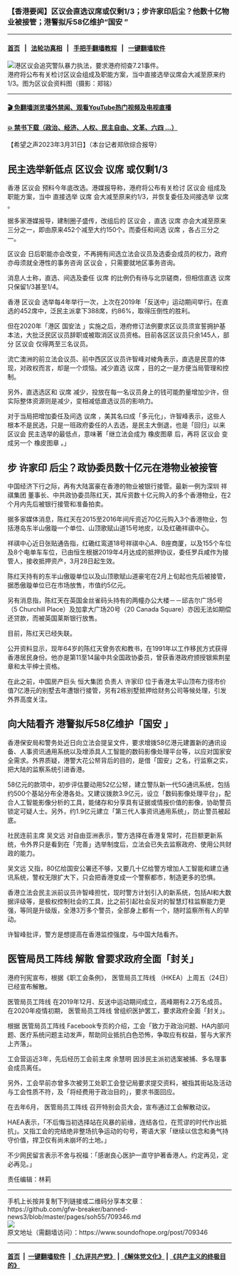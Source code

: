 ### 【香港要闻】区议会直选议席或仅剩1/3；步许家印后尘？他数十亿物业被接管；港警拟斥58亿维护“国安 ”
------------------------

#### [首页](https://github.com/gfw-breaker/banned-news3/blob/master/README.md) &nbsp;&nbsp;|&nbsp;&nbsp; [法轮功真相](https://github.com/begood0513/basic/blob/master/README.md)  &nbsp;&nbsp;|&nbsp;&nbsp; [手把手翻墙教程](https://github.com/gfw-breaker/guides/wiki)  &nbsp;&nbsp;|&nbsp;&nbsp; [一键翻墙软件](https://github.com/gfw-breaker/nogfw/blob/master/README.md)  



<div><img alt="港区议会追究警队暴力执法，要求港府彻查7.21事件。" src="https://img.soundofhope.org/2020-05/20200512-press-1-1589288882326.jpg"/>
<br/><figcaption class="caption">
 港府将公布有关检讨区议会组成及职能方案，当中直接选举议席会大减至原来约1/3。图为区议会资料图（摄影：郑铭）
</figcaption></div><hr/>

#### [ 🎬  免翻墙浏览墙外禁闻、观看YouTube热门视频及电视直播](https://github.com/gfw-breaker/HelloWorld)

#### [ 💥  禁书下载（政治、经济、人权、民主自由、文革、六四 ...）](https://github.com/gfw-breaker/books/blob/master/README.md)

<div><div class="Content__Wrapper sc-1bvya0-0 elmmKw article_body" data-checkusr="" itemprop="articleBody">
 <div id="post_place_1">
 </div>
 <p class="meta-top">
  <span class="meta">
   【希望之声2023年3月31日】（本台记者郑欣综合报导）
  </span>
 </p>
 <h2>
  <strong>
   民主选举新低点
   <ok href="/term/176147">
    区议会
   </ok>
   <ok href="/term/75941">
    议席
   </ok>
   或仅剩1/3
  </strong>
 </h2>
 <p>
  香港
  <ok href="/term/176147">
   区议会
  </ok>
  预料今年底改选。港媒报导称，港府将公布有关检讨
  <ok href="/term/176147">
   区议会
  </ok>
  组成及职能方案，当中
  <ok href="/term/392524">
   直接选举
  </ok>
  <ok href="/term/75941">
   议席
  </ok>
  会大减至原来约1/3，并恢复委任及间接选举
  <ok href="/term/75941">
   议席
  </ok>
  。
 </p>
 <p>
  据多家港媒报导，建制圈子盛传，改组后的
  <ok href="/term/176147">
   区议会
  </ok>
  ，直选
  <ok href="/term/75941">
   议席
  </ok>
  亦会大减至原来三分之一，即由原来452个减至大约150个。而委任和间选
  <ok href="/term/75941">
   议席
  </ok>
  ，各占三分之一。
 </p>
 <p>
  <ok href="/term/176147">
   区议会
  </ok>
  日后职能亦会改变，不再拥有间选立法会议员及选委会成员的权力，政府亦毋须就全港性的事务咨询
  <ok href="/term/176147">
   区议会
  </ok>
  ，只需要就地区事务咨询。
 </p>
 <p>
  消息人士称，直选、间选及委任
  <ok href="/term/75941">
   议席
  </ok>
  的比例仍有待与北京磋商，但相信直选
  <ok href="/term/75941">
   议席
  </ok>
  只保留1/3甚至1/4。
 </p>
 <p>
  香港
  <ok href="/term/176147">
   区议会
  </ok>
  选举每4年举行一次，上次在2019年「反送中」运动期间举行。在直选的452席中，泛民主派拿下388席，约86%，取得压倒性的胜利。
 </p>
 <p>
  但在2020年「港区
  <ok href="/term/99050">
   国安法
  </ok>
  」实施之后，港府修订法例要求区议员须宣誓拥护基本法，大批泛民区议员辞职或被取消区议员资格。目前各区区议员只余145人，部分
  <ok href="/term/176147">
   区议会
  </ok>
  仅得两至三名议员。
 </p>
 <p>
  流亡澳洲的前立法会议员、前中西区区议员许智峰对棱角表示，直选是民意的体现，对政权而言，却是一个烦恼。减少直选
  <ok href="/term/75941">
   议席
  </ok>
  ，目的之一是方便当局管理和控制。
 </p>
 <p>
  另外，直选选区和
  <ok href="/term/75941">
   议席
  </ok>
  减少，投放在每一名议员身上的钱可能酌量增加少许，但实际整体资源则是减少，变相减低直选议员的影响力。
 </p>
 <p>
  对于当局把增加委任及间选
  <ok href="/term/75941">
   议席
  </ok>
  ，美其名曰成「多元化」，许智峰表示，这些人根本不是民选，只是一班政府委任的人去选，是民主大倒退，也是「回归」以来
  <ok href="/term/176147">
   区议会
  </ok>
  民主选举的最低点，意味著「继立法会成为
  <ok href="/term/36207">
   橡皮图章
  </ok>
  后，再将
  <ok href="/term/176147">
   区议会
  </ok>
  变成另一个
  <ok href="/term/36207">
   橡皮图章
  </ok>
  。」
 </p>
 <h2>
  <strong>
   步
   <ok href="/term/31009">
    许家印
   </ok>
   后尘？政协委员数十亿元在港物业被接管
  </strong>
 </h2>
 <p>
  中国经济下行之际，再有大陆富豪在香港的物业被银行接管。最新一例为深圳
  <ok href="/term/855146">
   祥祺集团
  </ok>
  董事长、中共政协委员陈红天，其斥资数十亿元购入的多个香港物业，在2个月内先后被银行接管和准备拍卖。
 </p>
 <p>
  据多家媒体消息，陈红天在2015至2016年间斥资近70亿元购入3个香港物业，包括港岛东半山傲璇一个单位、山顶歌赋山道15号地皮，以及红磡祥祺中心。
 </p>
 <p>
  祥祺中心近日张贴通告指，红磡红鸾道18号祥祺中心A、B座商厦，以及155个车位及8个电单车车位，已由恒生根据2019年4月达成的抵押协议，委任罗兵咸作为接管人，接收抵押资产，3月28日起生效。
 </p>
 <p>
  陈红天持有的东半山傲璇单位以及山顶歌赋山道豪宅在2月上旬起也先后被接管，据悉傲璇单位已在市场放售，市值约5亿元。
 </p>
 <p>
 </p>
 <p>
  另有消息指，陈红天在英国金丝雀码头持有的两幢办公大楼－－邱吉尔广场5号（5 Churchill Place）及加拿大广场20号（20 Canada Square）亦因无法如期偿还贷款，而被英国莱斯银行放售。
 </p>
 <p>
  目前，陈红天已经失联。
 </p>
 <p>
  公开资料显示，现年64岁的陈红天曾务农和教书，在1991年以工作移民方式获得香港居民身份。他亦是第11至14届中共全国政协委员，曾获香港政府颁授银紫荆星章和太平绅士资格。
 </p>
 <p>
  在此之前，中国房产巨头
  <ok href="/term/59052">
   恒大集团
  </ok>
  负责人
  <ok href="/term/31009">
   许家印
  </ok>
  位于香港太平山顶布力径市价值7亿港元的别墅去年遭银行接管，另有2栋别墅抵押给财务公司等候处理，引发外界高度关注。
 </p>
 <h2>
  <strong>
   向大陆看齐 港警拟斥58亿维护「国安 」
  </strong>
 </h2>
 <p>
  香港保安局和警务处近日向立法会提呈文件，要求增拨58亿港元建置新的通讯设备、人事资讯通用系统以及增添具人工智能的数码影像处理平台等，以应对国家安全需求。外界质疑，港警大花公帑背后的目的，是借「国安」之名，行监察之实，把大陆的监察系统引进香港。
 </p>
 <p>
  58亿元的款项中，初步评估要动用52亿公帑，建立警队新一代5G通讯系统，包括约500个基站分布全港各处。又建议拨款3.9亿元，设立「数码影像处理平台」，配合人工智能影像分析的工具，能储存和分享具有证据或情报价值的影像，协助警员锁定可疑人士。另外，约1.9亿元建立「第三代人事资讯通用系统」，防止警员被起底。
 </p>
 <p>
  社民连前主席
  <ok href="/term/14338">
   吴文远
  </ok>
  对自由亚洲表示，警方选择在香港复常时，花巨额更新系统，令外界只是看到在「完善」选举制度后，立法会已失去监察政府、使用公共财政的能力。
 </p>
 <p>
  <ok href="/term/14338">
   吴文远
  </ok>
  又指，80亿给国安公署还不够，又要几十亿给警方增加人工智能和建立通讯系统，警权无限扩大下，只会把香港变成一个警察都市，制造更多的恐惧。
 </p>
 <p>
  香港立法会民主派前议员许智峰担忧，现时警方计划引入的新系统，包括AI和大数据评级等，是极权控制社会的工具，比之前引起社会反对的智慧灯柱监察能力更强，等同是升级版，全港3万多个警员，全部身上都有一个，随时监察所有人的举动。
 </p>
 <p>
  许智峰批评，警方是想提高在香港监控强度，与中国大陆看齐。
 </p>
 <h2>
  <strong>
   <ok href="/term/201940">
    医管局员工阵线
   </ok>
   解散 曾要求政府全面「封关」
  </strong>
 </h2>
 <p>
  港府刊宪宣布，根据《职工会条例》，
  <ok href="/term/201940">
   医管局员工阵线
  </ok>
  （HKEA）上周五（24日）已经宣布解散。
 </p>
 <p>
  <ok href="/term/201940">
   医管局员工阵线
  </ok>
  在2019年12月、反送中运动期间成立，高峰期有2.2万名成员。在2020年疫情初期，
  <ok href="/term/201940">
   医管局员工阵线
  </ok>
  曾组织医护罢工，要求政府全面「封关」。
 </p>
 <p>
  根据
  <ok href="/term/201940">
   医管局员工阵线
  </ok>
  Facebook专页的介绍，工会「致力于政治问题、HA内部问题、医疗系统问题主动发声，帮助同业抵抗白色恐怖，争取应有权益，誓与大家齐上齐落」。
 </p>
 <p>
  工会营运近3年，先后经历工会前主席
  <ok href="/term/225280">
   余慧明
  </ok>
  因涉民主派初选案被捕、多名理事会成员离任。
 </p>
 <p>
  另外，工会早前亦曾多次被劳工处职工会登记局要求提交资料，被指其街站及活动与工会性质不符，及「将经费用于政治目的」，要求书面回应。
 </p>
 <p>
  在去年6月，
  <ok href="/term/201940">
   医管局员工阵线
  </ok>
  召开特别会员大会，宣布通过工会解散动议。
 </p>
 <p>
  HAEA表示，「不后悔当初选择站在风暴的前缘，连结各位，在荒谬的时代作出抵抗」。又指工会的完结绝非整场抗争运动的句号，寄语大家「继续以信念和勇气持守价值，捍卫仅有尚未崩坏的土地。」
 </p>
 <p>
  不少网民留言表示不舍与祝福：「感谢良心医护一直守护著香港人。约定再见，定必再见。」
 </p>
 <p class="meta-btm">
  责任编辑：林莉
 </p>
</div>
</div>
<hr/>
手机上长按并复制下列链接或二维码分享本文章：<br/>
https://github.com/gfw-breaker/banned-news3/blob/master/pages/soh55/709346.md <br/>
<a href='https://github.com/gfw-breaker/banned-news3/blob/master/pages/soh55/709346.md'><img src='https://github.com/gfw-breaker/banned-news3/blob/master/pages/soh55/709346.md.png'/></a> <br/>
原文地址（需翻墙访问）：https://www.soundofhope.org/post/709346


------------------------
#### [首页](https://github.com/gfw-breaker/banned-news3/blob/master/README.md) &nbsp;|&nbsp; [一键翻墙软件](https://github.com/gfw-breaker/nogfw/blob/master/README.md) &nbsp;| [《九评共产党》](https://github.com/gfw-breaker/9ping.md/blob/master/README.md#九评之一评共产党是什么) | [《解体党文化》](https://github.com/gfw-breaker/jtdwh.md/blob/master/README.md) | [《共产主义的终极目的》](https://github.com/gfw-breaker/gczydzjmd.md/blob/master/README.md)


<img src='http://gfw-breaker.win/banned-news3/pages/soh55/709346.md' width='0px' height='0px'/>